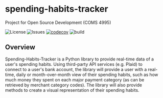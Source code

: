 # spending-habits-tracker
Project for Open Source Development (COMS 4995)

![License](https://img.shields.io/github/license/uyozulku/spending-habits-tracker)
![Issues](https://img.shields.io/github/issues/uyozulku/spending-habits-tracker)
[![codecov](https://codecov.io/gh/uyozulku/spending-habits-tracker/branch/main/graph/badge.svg?token=0TCR1MSIWH)](https://codecov.io/gh/uyozulku/spending-habits-tracker)
![build](https://img.shields.io/github/actions/workflow/status/uyozulku/spending-habits-tracker/build.yaml)

## Overview
Spending-Habits-Tracker is a Python library to provide real-time data of a user's spending habits. Using third-party API services (e.g. Plaid) to connect to a user's bank account, the library will provide a user with a real-time, daily or month-over-month view of their spending habits, such as how much money they spent on each major payment category (as can be retrieved by merchant category codes). The library will also provide methods to create a visual representation of their spending habits.